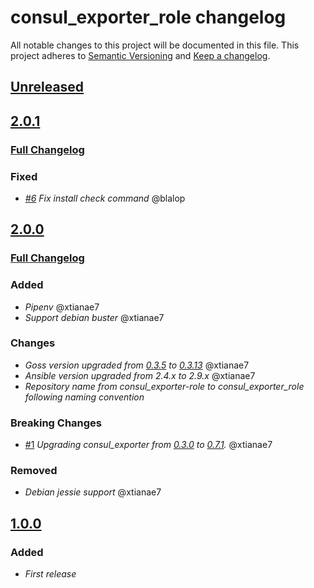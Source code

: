 # consul_exporter_role changelog

All notable changes to this project will be documented in this file.
This project adheres to [Semantic Versioning](http://semver.org/) and [Keep a changelog](https://github.com/olivierlacan/keep-a-changelog).


## [Unreleased](https://github.com/idealista/prometheus_consul_exporter_role/tree/develop)

## [2.0.1](https://github.com/idealista/prometheus_consul_exporter_role/tree/2.0.1)
### [Full Changelog](https://github.com/idealista/prometheus_consul_exporter_role/compare/2.0.0...2.0.1)
### Fixed
- *[#6](https://github.com/idealista/prometheus_consul_exporter_role/issues/6) Fix install check command* @blalop

## [2.0.0](https://github.com/idealista/prometheus_consul_exporter_role/tree/2.0.0)
### [Full Changelog](https://github.com/idealista/prometheus_consul_exporter_role/compare/1.0.0...2.0.0)
### Added
- *Pipenv* @xtianae7
- *Support debian buster* @xtianae7

### Changes
- *Goss version upgraded from [0.3.5](https://github.com/aelsabbahy/goss/releases/tag/v0.3.5) to [0.3.13](https://github.com/aelsabbahy/goss/releases/tag/v0.3.13)* @xtianae7
- *Ansible version upgraded from 2.4.x to 2.9.x* @xtianae7
- *Repository name from consul_exporter-role to consul_exporter_role following naming convention*

### Breaking Changes
- [#1](https://github.com/idealista/prometheus_consul_exporter_role/issues/1) *Upgrading consul_exporter from [0.3.0](https://github.com/prometheus/consul_exporter/releases/tag/v0.3.0) to [0.7.1](https://github.com/prometheus/consul_exporter/releases/tag/v0.7.1).* @xtianae7

### Removed
- *Debian jessie support* @xtianae7


## [1.0.0](https://github.com/idealista/prometheus_consul_exporter_role/tree/1.0.0)
### Added
- *First release*
